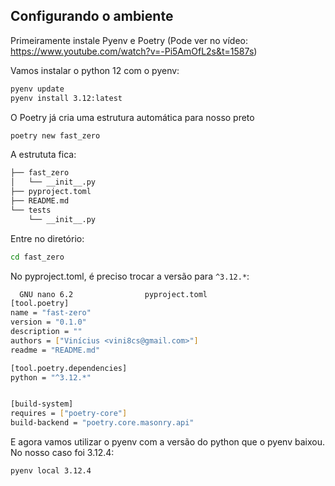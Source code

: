 ## Configurando o ambiente

Primeiramente instale Pyenv e Poetry (Pode ver no vídeo: https://www.youtube.com/watch?v=-Pi5AmOfL2s&t=1587s)

Vamos instalar o python 12 com o pyenv:

```bash
pyenv update
pyenv install 3.12:latest
```

O Poetry já cria uma estrutura automática para nosso preto

```bash
poetry new fast_zero
```

A estrututa fica:

```bash
├── fast_zero
│   └── __init__.py
├── pyproject.toml
├── README.md
└── tests
    └── __init__.py

```

Entre no diretório:

```bash
cd fast_zero
```

No pyproject.toml, é preciso trocar a versão para `^3.12.*`:

```bash
  GNU nano 6.2                pyproject.toml                          
[tool.poetry]
name = "fast-zero"
version = "0.1.0"
description = ""
authors = ["Vinícius <vini8cs@gmail.com>"]
readme = "README.md"

[tool.poetry.dependencies]
python = "^3.12.*"


[build-system]
requires = ["poetry-core"]
build-backend = "poetry.core.masonry.api"

```

E agora vamos utilizar o pyenv com a versão do python que o pyenv baixou. No nosso caso foi 3.12.4:

```bash
pyenv local 3.12.4
```


